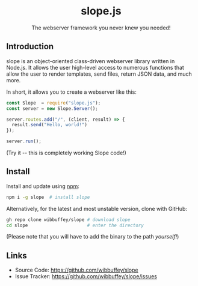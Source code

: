 <h1 align="center">slope.js</h1>
<p align="center">The webserver framework you never knew you needed!</p>

## Introduction

slope is an object-oriented class-driven webserver library written in Node.js. It allows the user high-level access to numerous functions that allow the user to render templates, send files, return JSON data, and much more.

In short, it allows you to create a webserver like this:

```javascript
const Slope  = require("slope.js");
const server = new Slope.Server();

server.routes.add("/", (client, result) => {
  result.send("Hello, world!")
});

server.run();
```

(Try it -- this is completely working Slope code!)

## Install

Install and update using [npm](https://npmjs.org):

```sh
npm i -g slope  # install slope
```

Alternatively, for the latest and most unstable version, clone with GitHub:

```sh
gh repo clone wibbuffey/slope # download slope
cd slope                      # enter the directory
```

(Please note that you will have to add the binary to the path *yourself!*)

## Links

- Source Code: https://github.com/wibbuffey/slope
- Issue Tracker: https://github.com/wibbuffey/slope/issues
